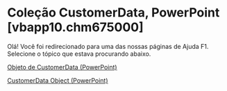 
# Coleção CustomerData, PowerPoint [vbapp10.chm675000]

Olá! Você foi redirecionado para uma das nossas páginas de Ajuda F1. Selecione o tópico que estava procurando abaixo.

[Objeto de CustomerData (PowerPoint)](http://msdn.microsoft.com/library/1d658369-ea6c-6959-cd00-230dc111f765%28Office.15%29.aspx)

[CustomerData Object (PowerPoint)](http://msdn.microsoft.com/library/d0f12686-9f55-2c5a-1c61-80cf0401825f.aspx)

